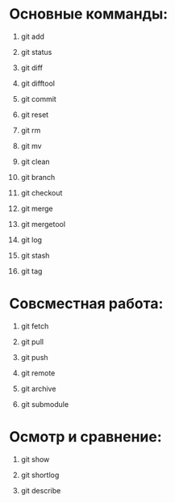 # Основные комманды:
1. git add  

 2. git status

3. git diff


4. git difftool

5. git commit


6. git reset

7. git rm

8. git mv


9. git clean
10. git branch

11. git checkout


12. git merge


13. git mergetool

14. git log


15. git stash


16. git tag


# Совсместная работа:


1. git fetch


2. git pull


3. git push


4. git remote


5. git archive


6. git submodule


# Осмотр и сравнение:
1. git show


2. git shortlog

3. git describe
